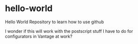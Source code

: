 # hello-world
Hello World Repository to learn how to use github

I wonder if this will work with the postscript stuff I have to do for configurators in Vantage at work? 
